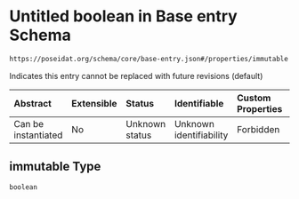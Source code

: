 # Untitled boolean in Base entry Schema

```txt
https://poseidat.org/schema/core/base-entry.json#/properties/immutable
```

Indicates this entry cannot be replaced with future revisions (default)

| Abstract            | Extensible | Status         | Identifiable            | Custom Properties | Additional Properties | Access Restrictions | Defined In                                                              |
| :------------------ | :--------- | :------------- | :---------------------- | :---------------- | :-------------------- | :------------------ | :---------------------------------------------------------------------- |
| Can be instantiated | No         | Unknown status | Unknown identifiability | Forbidden         | Allowed               | none                | [base-entry.json*](schemas/core/base-entry.json "open original schema") |

## immutable Type

`boolean`
